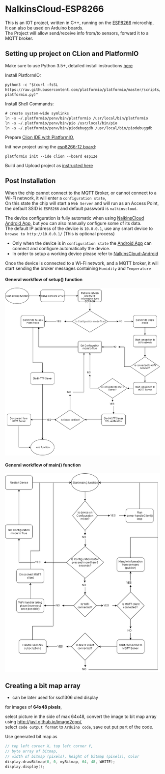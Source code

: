 NalkinsCloud-ESP8266
====================

This is an IOT project, written in C++, running on the [ESP8266](https://en.wikipedia.org/wiki/ESP8266) microchip,  
It can also be used on Arduino boards.  
The Project will allow send/receive info from/to sensors, forward it to a MQTT broker.

Setting up project on CLion and PlatformIO
------------------------------------------
Make sure to use Python 3.5+, 
detailed install instructions [here](https://docs.platformio.org/en/latest/core/installation.html#installation)

Install PlatformIO:
```shell script
python3 -c "$(curl -fsSL https://raw.githubusercontent.com/platformio/platformio/master/scripts/get-platformio.py)"
```

Install Shell Commands:
```shell script
# create system-wide symlinks
ln -s ~/.platformio/penv/bin/platformio /usr/local/bin/platformio
ln -s ~/.platformio/penv/bin/pio /usr/local/bin/pio
ln -s ~/.platformio/penv/bin/piodebuggdb /usr/local/bin/piodebuggdb
```

Prepare [Clion IDE with PlatformIO](https://docs.platformio.org/en/latest/integration/ide/clion.html#ide-clion),

Init new project using the [esp8266-12 board](https://docs.platformio.org/en/latest/boards/espressif8266/esp12e.html):
```shell script
platformio init --ide clion --board esp12e
```

Build and Upload project as [instructed here](https://docs.platformio.org/en/latest/integration/ide/clion.html#build-upload)

Post Installation
-----------------

When the chip cannot connect to the MQTT Broker, or cannot connect to a Wi-Fi network, it will enter a `configuration state`,  
On this state the chip will start a `Web Server` and will run as an Access Point, 
the default SSID is `ESP8266` and default password is `nalkinscloud`.

The device configuration is fully automatic when using [NalkinsCloud Android App](https://github.com/ArieLevs/NalkinsCloud-Android),
but you can also manually configure some of its data.  
The default IP address of the device is `10.0.0.1`, 
use any smart device to `browse to http://10.0.0.1/` (This is optional process)

* Only when the device is in `configuration state` the [Android App](https://github.com/ArieLevs/NalkinsCloud-Android) can connect and configure automatically the device.
* In order to setup a working device please refer to [NalkinsCloud-Android](https://github.com/ArieLevs/NalkinsCloud-Android)

Once the device is connected to a Wi-Fi network, and a MQTT broker, it will start sending the broker messages containing `Humidity` and `Temperature`

#### General workflow of setup() function

![](docs/ESP8266_Setup_Function_draw.io.png)

#### General workflow of main() function

![](docs/ESP8266_Main_Function_draw.io.png)

Creating a bit map array
------------------------
* can be later used for ssd1306 oled display

for images of **64x48 pixels**,

select picture in the side of max 64x48,
convert the image to bit map array using http://javl.github.io/image2cpp/,  
select `code output format` to `Arduino code`, save out put part of the code.

Use generated bit map as
```c++
// top left corner X, top left corner Y,
// byte array of bitmap,
// width of bitmap (pixels), height of bitmap (pixels), Color
display.drawBitmap(0, 0, myBitmap, 64, 48, WHITE);
display.display();
```
